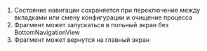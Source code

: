 1) Состояние навигации сохраняется при переключение между вкладками или смену конфигурации и очищение процесса  
2) Фрагмент может запускаться в польный экран без BottomNavigationView  
3) Фрагмент может вернутся на главный экран
